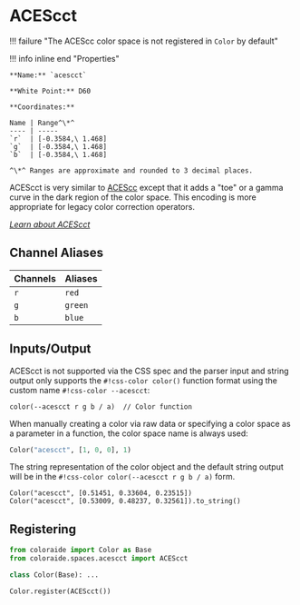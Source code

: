 # ACEScct

!!! failure "The ACEScc color space is not registered in `Color` by default"

<div class="info-container" markdown>
!!! info inline end "Properties"

    **Name:** `acescct`

    **White Point:** D60

    **Coordinates:**

    Name | Range^\*^
    ---- | -----
    `r`  | [-0.3584,\ 1.468]
    `g`  | [-0.3584,\ 1.468]
    `b`  | [-0.3584,\ 1.468]

    ^\*^ Ranges are approximate and rounded to 3 decimal places.

ACEScct is very similar to [ACEScc](./acescc.md) except that it adds a "toe" or a gamma curve in the dark region of the
color space. This encoding is more appropriate for legacy color correction operators.

_[Learn about ACEScct](https://docs.acescentral.com/specifications/acescct/)_

</div>

## Channel Aliases

Channels | Aliases
-------- | -------
`r`      | `red`
`g`      | `green`
`b`      | `blue`

## Inputs/Output

ACEScct is not supported via the CSS spec and the parser input and string output only supports the
`#!css-color color()` function format using the custom name `#!css-color --acescct`:

```css-color
color(--acescct r g b / a)  // Color function
```

When manually creating a color via raw data or specifying a color space as a parameter in a function, the color
space name is always used:

```py
Color("acescct", [1, 0, 0], 1)
```

The string representation of the color object and the default string output will be in the
`#!css-color color(--acescct r g b / a)` form.

```playground
Color("acescct", [0.51451, 0.33604, 0.23515])
Color("acescct", [0.53009, 0.48237, 0.32561]).to_string()
```

## Registering

```py
from coloraide import Color as Base
from coloraide.spaces.acescct import ACEScct

class Color(Base): ...

Color.register(ACEScct())
```
